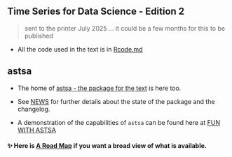 ## Time Series for Data Science - Edition 2  

> sent to the printer July 2025 ... it could be a few months for this to be published




- All the code used in the text  is in [Rcode.md](https://github.com/nickpoison/tsda2/blob/master/Rcode.md)



## astsa

- The home of [astsa - the package for the text](https://github.com/nickpoison/astsa) is here too.

- See [NEWS](https://github.com/nickpoison/astsa/blob/master/NEWS.md) for further details about the state of the package and the changelog.

- A demonstration of the capabilities of `astsa` can be found here at [FUN WITH ASTSA](https://github.com/nickpoison/astsa/blob/master/fun_with_astsa/fun_with_astsa.md)

 #### &#10024; Here is [A Road Map](https://nickpoison.github.io/) if you want a broad view of what is available.
